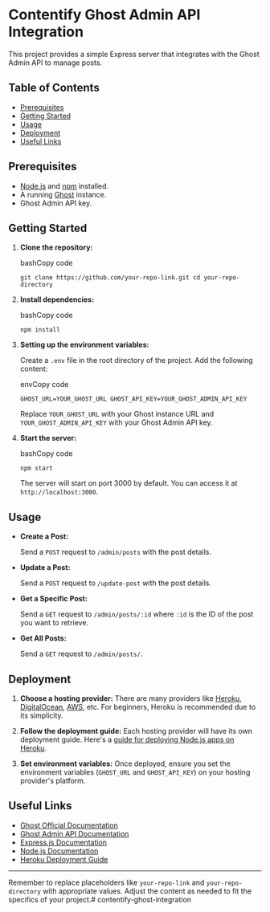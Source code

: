 # Contentify Ghost Admin API Integration


This project provides a simple Express server that integrates with the Ghost Admin API to manage posts.

Table of Contents
-----------------

*   [Prerequisites](#prerequisites)
*   [Getting Started](#getting-started)
*   [Usage](#usage)
*   [Deployment](#deployment)
*   [Useful Links](#useful-links)

Prerequisites
-------------

*   [Node.js](https://nodejs.org/) and [npm](https://www.npmjs.com/) installed.
*   A running [Ghost](https://ghost.org/) instance.
*   Ghost Admin API key.

Getting Started
---------------

1.  **Clone the repository:**
    
    bashCopy code
    
    ```git clone https://github.com/your-repo-link.git cd your-repo-directory```
    
2.  **Install dependencies:**
    
    bashCopy code
    
    `npm install`
    
3.  **Setting up the environment variables:**
    
    Create a `.env` file in the root directory of the project. Add the following content:
    
    envCopy code
    
    `GHOST_URL=YOUR_GHOST_URL GHOST_API_KEY=YOUR_GHOST_ADMIN_API_KEY`
    
    Replace `YOUR_GHOST_URL` with your Ghost instance URL and `YOUR_GHOST_ADMIN_API_KEY` with your Ghost Admin API key.
    
4.  **Start the server:**
    
    bashCopy code
    
    `npm start`
    
    The server will start on port 3000 by default. You can access it at `http://localhost:3000`.
    

Usage
-----

*   **Create a Post:**
    
    Send a `POST` request to `/admin/posts` with the post details.
    
*   **Update a Post:**
    
    Send a `POST` request to `/update-post` with the post details.
    
*   **Get a Specific Post:**
    
    Send a `GET` request to `/admin/posts/:id` where `:id` is the ID of the post you want to retrieve.
    
*   **Get All Posts:**
    
    Send a `GET` request to `/admin/posts/`.
    

Deployment
----------

1.  **Choose a hosting provider:** There are many providers like [Heroku](https://www.heroku.com/), [DigitalOcean](https://www.digitalocean.com/), [AWS](https://aws.amazon.com/), etc. For beginners, Heroku is recommended due to its simplicity.
    
2.  **Follow the deployment guide:** Each hosting provider will have its own deployment guide. Here's a [guide for deploying Node.js apps on Heroku](https://devcenter.heroku.com/articles/getting-started-with-nodejs).
    
3.  **Set environment variables:** Once deployed, ensure you set the environment variables (`GHOST_URL` and `GHOST_API_KEY`) on your hosting provider's platform.
    

Useful Links
------------

*   [Ghost Official Documentation](https://ghost.org/docs/)
*   [Ghost Admin API Documentation](https://ghost.org/docs/admin-api/)
*   [Express.js Documentation](https://expressjs.com/)
*   [Node.js Documentation](https://nodejs.org/docs/)
*   [Heroku Deployment Guide](https://devcenter.heroku.com/articles/getting-started-with-nodejs)

* * *

Remember to replace placeholders like `your-repo-link` and `your-repo-directory` with appropriate values. Adjust the content as needed to fit the specifics of your project.# contentify-ghost-integration
